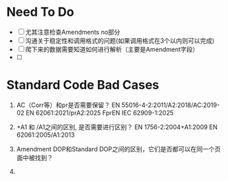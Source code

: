 # Need To Do
- [ ] 尤其注意检查Amendments no部分
- [ ] 沟通关于稳定性和调用格式的问题(如果调用格式在3个以内则可以完成)
- [ ] 爬下来的数据需要知道如何进行解析（主要是Amendment字段）
- [ ] 

# Standard Code Bad Cases
1. AC（Corr等）和pr是否需要保留？
EN 55016-4-2:2011/A2:2018/AC:2019-02
EN 62061:2021/prA2:2025
FprEN IEC 62909-1:2025

2. +A1 和 /A1之间的区别, 是否需要进行区别？
EN 1756-2:2004+A1:2009
EN 62061:2005/A1:2013

3. Amendment DOP和Standard DOP之间的区别，它们是否都可以在同一个页面中被找到？

4. 